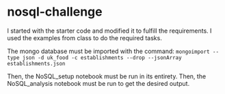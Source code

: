 # nosql-challenge

I started with the starter code and modified it to fulfill the requirements. I used the examples from class to do the required tasks.

The mongo database must be imported with the command: `mongoimport --type json -d uk_food -c establishments --drop --jsonArray establishments.json`

Then, the NoSQL_setup notebook must be run in its entirety. Then, the NoSQL_analysis notebook must be run to get the desired output.
